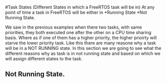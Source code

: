 #Task States (Different States in which a FreeRTOS task will be in)
At any point of time a task in FreeRTOS will be either in 
*Running State
*Not Running State.

We saw in the previous examples when there two tasks, with same priorities, they both executed one after the other on a CPU time sharing basis. Where as if one of them has a higher priority, the higher prioirty will starve the lower priority task. Like this there are many reasone why a task will be in a NOT RUNNING state. In this section we are going to see what the different reasons why as task is in not running state and based on which we will assign different states to the task.

## Not Running State.
